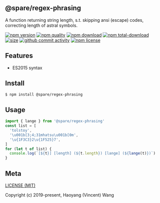 ## @spare/regex-phrasing
A function returning string length,
s.t. 
    skipping ansi (escape) codes,
    correcting length of astral symbols.

[![npm version][npm-image]][npm-url]
[![npm quality][quality-image]][quality-url]
[![npm download][download-image]][npm-url]
[![npm total-download][total-download-image]][npm-url]
[![size][size]][size-url]
[![github commit activity][commit-image]][github-url]
[![npm license][license-image]][npm-url]

## Features

- ES2015 syntax

## Install
```console
$ npm install @spare/regex-phrasing
```

## Usage
```js
import { lange } from '@spare/regex-phrasing'
const list = [
  'tolstoy',
  '\u001b[3;4;31mhatsu\u001b[0m',
  '\u{1F3C3}2\u{1F525}7',
]
for (let t of list) {
  console.log(`[${t}] [length] (${t.length}) [lange] (${lange(t)})`)
}
```

## Meta
[LICENSE (MIT)](LICENSE)

Copyright (c) 2019-present, Haoyang (Vincent) Wang

[//]: <> (Shields)
[npm-image]: https://img.shields.io/npm/v/@spare/regex-phrasing.svg?style=flat-square
[quality-image]: http://npm.packagequality.com/shield/@spare/regex-phrasing.svg?style=flat-square
[download-image]: https://img.shields.io/npm/dm/@spare/regex-phrasing.svg?style=flat-square
[total-download-image]:https://img.shields.io/npm/dt/@spare/regex-phrasing.svg?style=flat-square
[license-image]: https://img.shields.io/npm/l/@spare/regex-phrasing.svg?style=flat-square
[commit-image]: https://img.shields.io/github/commit-activity/y/hoyeungw/spare/regex-phrasing?style=flat-square
[size]: https://flat.badgen.net/packagephobia/install/@spare/regex-phrasing

[//]: <> (Link)
[npm-url]: https://npmjs.org/package/@spare/regex-phrasing
[quality-url]: http://packagequality.com/#?package=@spare/regex-phrasing
[github-url]: https://github.com/gadge/@spare/regex-phrasing
[size-url]: https://packagephobia.now.sh/result?p=@spare/regex-phrasing
